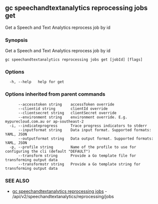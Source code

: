 ## gc speechandtextanalytics reprocessing jobs get

Get a Speech and Text Analytics reprocess job by id

### Synopsis

Get a Speech and Text Analytics reprocess job by id

```
gc speechandtextanalytics reprocessing jobs get [jobId] [flags]
```

### Options

```
  -h, --help   help for get
```

### Options inherited from parent commands

```
      --accesstoken string    accessToken override
      --clientid string       clientId override
      --clientsecret string   clientSecret override
      --environment string    environment override. E.g. mypurecloud.com.au or ap-southeast-2
  -i, --indicateprogress      Trace progress indicators to stderr
      --inputformat string    Data input format. Supported formats: YAML, JSON
      --outputformat string   Data output format. Supported formats: YAML, JSON
  -p, --profile string        Name of the profile to use for configuring the cli (default "DEFAULT")
      --transform string      Provide a Go template file for transforming output data
      --transformstr string   Provide a Go template string for transforming output data
```

### SEE ALSO

* [gc speechandtextanalytics reprocessing jobs](gc_speechandtextanalytics_reprocessing_jobs.html)	 - /api/v2/speechandtextanalytics/reprocessing/jobs


